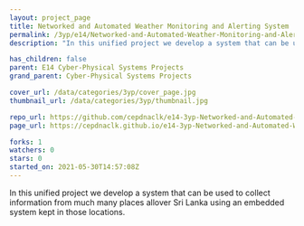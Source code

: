 ```yaml
---
layout: project_page
title: Networked and Automated Weather Monitoring and Alerting System
permalink: /3yp/e14/Networked-and-Automated-Weather-Monitoring-and-Alerting-System
description: "In this unified project we develop a system that can be used to collect information from much many places allover Sri Lanka using an embedded system kept in those locations."

has_children: false
parent: E14 Cyber-Physical Systems Projects
grand_parent: Cyber-Physical Systems Projects

cover_url: /data/categories/3yp/cover_page.jpg
thumbnail_url: /data/categories/3yp/thumbnail.jpg

repo_url: https://github.com/cepdnaclk/e14-3yp-Networked-and-Automated-Weather-Monitoring-and-Alerting-System
page_url: https://cepdnaclk.github.io/e14-3yp-Networked-and-Automated-Weather-Monitoring-and-Alerting-System

forks: 1
watchers: 0
stars: 0
started_on: 2021-05-30T14:57:08Z
---
```

In this unified project we develop a system that can be used to collect information from much many places allover Sri Lanka using an embedded system kept in those locations.

